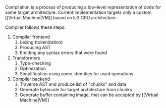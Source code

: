 Compilation is a process of producing a low-level representation of code for some target architecture.
Current implementation targets only a custom [[Virtual Machine|VM]] based on lc3 CPU architecture.

Compiler follows these steps:
1. Compiler frontend
   1. Lexing (tokenization)
   2. Producing AST
   3. Emitting any syntax errors that were found
2. Transformers
   1. Type-checking
   2. Optimization
   3. Simplification using some identities for used operations
3. Compiler backend
   1. Traverse AST and produce list of "chunks" and data
   2. Generate bytecode for target architecture from chunks
   3. Generate buffer containing image, that can be accepted by [[Virtual Machine|VM]]

